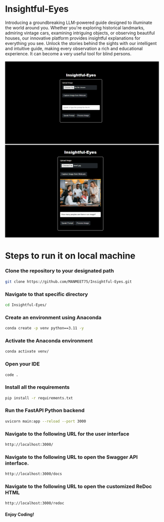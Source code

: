 # Insightful-Eyes

Introducing a groundbreaking LLM-powered guide designed to illuminate the world around you. Whether you're exploring historical landmarks, admiring vintage cars, examining intriguing objects, or observing beautiful houses, our innovative platform provides insightful explanations for everything you see. Unlock the stories behind the sights with our intelligent and intuitive guide, making every observation a rich and educational experience. It can become a very useful tool for blind persons.
<br>
<br>
<img src="images/1.png">
<img src="images/2.png">


# Steps to run it on local machine
### Clone the repository to your designated path
```bash
git clone https://github.com/MANMEET75/Insightful-Eyes.git
```
### Navigate to that specific directory
```bash
cd Insightful-Eyes/
```
### Create an environment using Anaconda
```bash
conda create -p venv python==3.11 -y
```
### Activate the Anaconda environment
```bash
conda activate venv/
```
### Open your IDE
```bash
code .
```
### Install all the requirements
```bash
pip install -r requirements.txt
```
### Run the FastAPI Python backend
```bash
uvicorn main:app --reload --port 3000
```
### Navigate to the following URL for the user interface
```bash
http://localhost:3000/
```
### Navigate to the following URL to open the Swagger API interface.
```bash
http://localhost:3000/docs
```
### Navigate to the following URL to open the customized ReDoc HTML
```bash
http://localhost:3000/redoc
```



#### Enjoy Coding!

